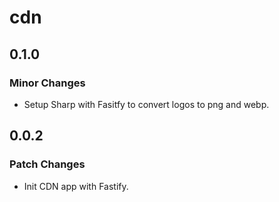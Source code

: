 # cdn

## 0.1.0

### Minor Changes

- Setup Sharp with Fasitfy to convert logos to png and webp.

## 0.0.2

### Patch Changes

- Init CDN app with Fastify.
